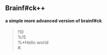 ## **Brainf#ck++**

#### **a simple more advanced version of brainf#ck**

> !10  
> %!5  
> %\*Hello world  
> #.
